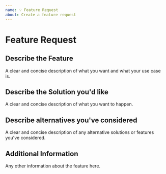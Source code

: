 ```yaml
---
name: 💡 Feature Request
about: Create a feature request
---
```


# Feature Request

## Describe the Feature

A clear and concise description of what you want and what your use case is.

## Describe the Solution you'd like

A clear and concise description of what you want to happen.

## Describe alternatives you've considered

A clear and concise description of any alternative solutions or features you've considered.

## Additional Information

Any other information about the feature here.
